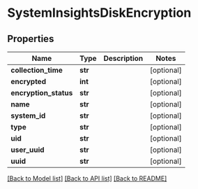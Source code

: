 # SystemInsightsDiskEncryption

## Properties
Name | Type | Description | Notes
------------ | ------------- | ------------- | -------------
**collection_time** | **str** |  | [optional] 
**encrypted** | **int** |  | [optional] 
**encryption_status** | **str** |  | [optional] 
**name** | **str** |  | [optional] 
**system_id** | **str** |  | [optional] 
**type** | **str** |  | [optional] 
**uid** | **str** |  | [optional] 
**user_uuid** | **str** |  | [optional] 
**uuid** | **str** |  | [optional] 

[[Back to Model list]](../README.md#documentation-for-models) [[Back to API list]](../README.md#documentation-for-api-endpoints) [[Back to README]](../README.md)

